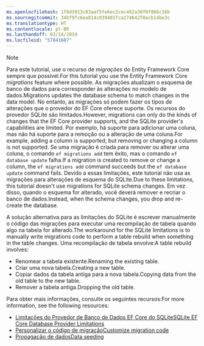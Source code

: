 ```yaml
---
ms.openlocfilehash: 1f8d3913c83aaf5fe6ec2cec482a30f0f066c16b
ms.sourcegitcommit: 34bf9fc6ea814c039401fca174642f0acb14be3c
ms.translationtype: HT
ms.contentlocale: pt-BR
ms.lasthandoff: 03/14/2019
ms.locfileid: "57841687"
---
```


> [!NOTE]
> <span data-ttu-id="60da5-101">Para este tutorial, use o recurso de *migrações* do Entity Framework Core sempre que possível.</span><span class="sxs-lookup"><span data-stu-id="60da5-101">For this tutorial you use the Entity Framework Core *migrations* feature where possible.</span></span> <span data-ttu-id="60da5-102">As migrações atualizam o esquema de banco de dados para corresponder às alterações no modelo de dados.</span><span class="sxs-lookup"><span data-stu-id="60da5-102">Migrations updates the database schema to match changes in the data model.</span></span> <span data-ttu-id="60da5-103">No entanto, as migrações só podem fazer os tipos de alterações que o provedor do EF Core oferece suporte. Os recursos do provedor SQLite são limitados.</span><span class="sxs-lookup"><span data-stu-id="60da5-103">However, migrations can only do the kinds of changes that the EF Core provider supports, and the SQLite provider's capabilities are limited.</span></span> <span data-ttu-id="60da5-104">Por exemplo, há suporte para adicionar uma coluna, mas não há suporte para a remoção ou a alteração de uma coluna.</span><span class="sxs-lookup"><span data-stu-id="60da5-104">For example, adding a column is supported, but removing or changing a column is not supported.</span></span> <span data-ttu-id="60da5-105">Se uma migração é criada para remover ou alterar uma coluna, o comando `ef migrations add` tem êxito, mas o comando `ef database update` falha.</span><span class="sxs-lookup"><span data-stu-id="60da5-105">If a migration is created to remove or change a column, the `ef migrations add` command succeeds but the `ef database update` command fails.</span></span> <span data-ttu-id="60da5-106">Devido a essas limitações, este tutorial não usa as migrações para alterações de esquema do SQLite.</span><span class="sxs-lookup"><span data-stu-id="60da5-106">Due to these limitations, this tutorial doesn't use migrations for SQLite schema changes.</span></span> <span data-ttu-id="60da5-107">Em vez disso, quando o esquema for alterado, você deverá remover e recriar o banco de dados.</span><span class="sxs-lookup"><span data-stu-id="60da5-107">Instead, when the schema changes, you drop and re-create the database.</span></span>
>
><span data-ttu-id="60da5-108">A solução alternativa para as limitações do SQLite é escrever manualmente o código das migrações para executar uma recompilação de tabela quando algo na tabela for alterado.</span><span class="sxs-lookup"><span data-stu-id="60da5-108">The workaround for the SQLite limitations is to manually write migrations code to perform a table rebuild when something in the table changes.</span></span> <span data-ttu-id="60da5-109">Uma recompilação de tabela envolve:</span><span class="sxs-lookup"><span data-stu-id="60da5-109">A table rebuild involves:</span></span>
>
>* <span data-ttu-id="60da5-110">Renomear a tabela existente.</span><span class="sxs-lookup"><span data-stu-id="60da5-110">Renaming the existing table.</span></span>
>* <span data-ttu-id="60da5-111">Criar uma nova tabela.</span><span class="sxs-lookup"><span data-stu-id="60da5-111">Creating a new table.</span></span>
>* <span data-ttu-id="60da5-112">Copiar dados da tabela antiga para a nova tabela.</span><span class="sxs-lookup"><span data-stu-id="60da5-112">Copying data from the old table to the new table.</span></span>
>* <span data-ttu-id="60da5-113">Remover a tabela antiga.</span><span class="sxs-lookup"><span data-stu-id="60da5-113">Dropping the old table.</span></span>
>
><span data-ttu-id="60da5-114">Para obter mais informações, consulte os seguintes recursos:</span><span class="sxs-lookup"><span data-stu-id="60da5-114">For more information, see the following resources:</span></span>
>
> * [<span data-ttu-id="60da5-115">Limitações do Provedor de Banco de Dados EF Core do SQLite</span><span class="sxs-lookup"><span data-stu-id="60da5-115">SQLite EF Core Database Provider Limitations</span></span>](/ef/core/providers/sqlite/limitations)
> * [<span data-ttu-id="60da5-116">Personalizar o código de migração</span><span class="sxs-lookup"><span data-stu-id="60da5-116">Customize migration code</span></span>](/ef/core/managing-schemas/migrations/#customize-migration-code)
> * [<span data-ttu-id="60da5-117">Propagação de dados</span><span class="sxs-lookup"><span data-stu-id="60da5-117">Data seeding</span></span>](/ef/core/modeling/data-seeding)